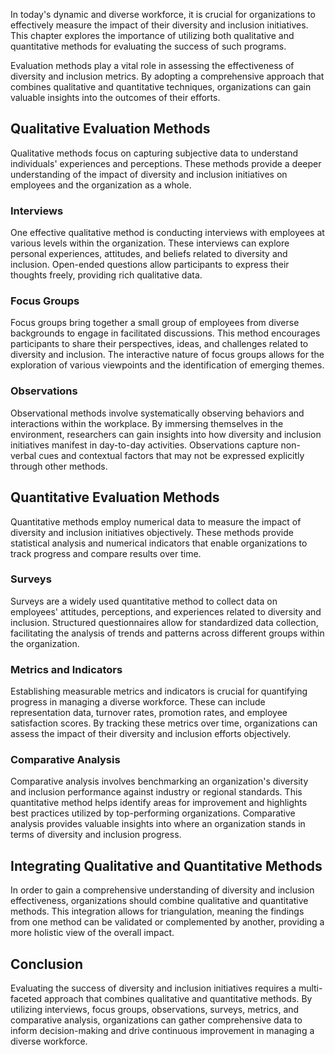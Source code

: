 
In today's dynamic and diverse workforce, it is crucial for organizations to effectively measure the impact of their diversity and inclusion initiatives. This chapter explores the importance of utilizing both qualitative and quantitative methods for evaluating the success of such programs.

Evaluation methods play a vital role in assessing the effectiveness of diversity and inclusion metrics. By adopting a comprehensive approach that combines qualitative and quantitative techniques, organizations can gain valuable insights into the outcomes of their efforts.

Qualitative Evaluation Methods
---------------------------------

Qualitative methods focus on capturing subjective data to understand individuals' experiences and perceptions. These methods provide a deeper understanding of the impact of diversity and inclusion initiatives on employees and the organization as a whole.

### Interviews

One effective qualitative method is conducting interviews with employees at various levels within the organization. These interviews can explore personal experiences, attitudes, and beliefs related to diversity and inclusion. Open-ended questions allow participants to express their thoughts freely, providing rich qualitative data.

### Focus Groups

Focus groups bring together a small group of employees from diverse backgrounds to engage in facilitated discussions. This method encourages participants to share their perspectives, ideas, and challenges related to diversity and inclusion. The interactive nature of focus groups allows for the exploration of various viewpoints and the identification of emerging themes.

### Observations

Observational methods involve systematically observing behaviors and interactions within the workplace. By immersing themselves in the environment, researchers can gain insights into how diversity and inclusion initiatives manifest in day-to-day activities. Observations capture non-verbal cues and contextual factors that may not be expressed explicitly through other methods.

Quantitative Evaluation Methods
----------------------------------

Quantitative methods employ numerical data to measure the impact of diversity and inclusion initiatives objectively. These methods provide statistical analysis and numerical indicators that enable organizations to track progress and compare results over time.

### Surveys

Surveys are a widely used quantitative method to collect data on employees' attitudes, perceptions, and experiences related to diversity and inclusion. Structured questionnaires allow for standardized data collection, facilitating the analysis of trends and patterns across different groups within the organization.

### Metrics and Indicators

Establishing measurable metrics and indicators is crucial for quantifying progress in managing a diverse workforce. These can include representation data, turnover rates, promotion rates, and employee satisfaction scores. By tracking these metrics over time, organizations can assess the impact of their diversity and inclusion efforts objectively.

### Comparative Analysis

Comparative analysis involves benchmarking an organization's diversity and inclusion performance against industry or regional standards. This quantitative method helps identify areas for improvement and highlights best practices utilized by top-performing organizations. Comparative analysis provides valuable insights into where an organization stands in terms of diversity and inclusion progress.

Integrating Qualitative and Quantitative Methods
---------------------------------------------------

In order to gain a comprehensive understanding of diversity and inclusion effectiveness, organizations should combine qualitative and quantitative methods. This integration allows for triangulation, meaning the findings from one method can be validated or complemented by another, providing a more holistic view of the overall impact.

Conclusion
-------------

Evaluating the success of diversity and inclusion initiatives requires a multi-faceted approach that combines qualitative and quantitative methods. By utilizing interviews, focus groups, observations, surveys, metrics, and comparative analysis, organizations can gather comprehensive data to inform decision-making and drive continuous improvement in managing a diverse workforce.
